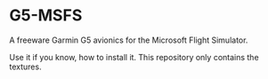 # G5-MSFS

A freeware Garmin G5 avionics for the Microsoft Flight Simulator.

Use it if you know, how to install it. This repository only contains the textures.
